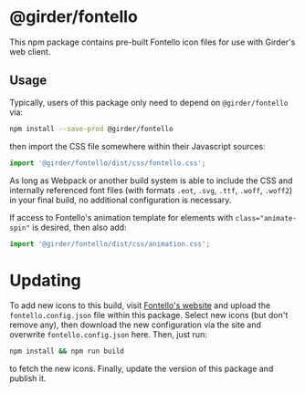 # @girder/fontello

This npm package contains pre-built Fontello icon files for use with
Girder's web client.

## Usage
Typically, users of this package only need to
depend on `@girder/fontello` via:
```bash
npm install --save-prod @girder/fontello
```
then import the CSS file somewhere within their Javascript sources:
```javascript
import '@girder/fontello/dist/css/fontello.css';
```
As long as Webpack or another build system is able to include the CSS
and internally referenced font files (with formats `.eot`, `.svg`,
`.ttf`, `.woff`, `.woff2`) in your final build, no additional
configuration is necessary.

If access to Fontello's animation template for elements with
`class="animate-spin"` is desired, then also add:
```javascript
import '@girder/fontello/dist/css/animation.css';
```

# Updating
To add new icons to this build, visit
[Fontello's website](https://fontello.com) and upload the
`fontello.config.json` file within this package. Select new icons
(but don't remove any), then download the new configuration via the site
and overwrite `fontello.config.json` here. Then, just run:
```bash
npm install && npm run build
```
to fetch the new icons. Finally, update the version of this package and
publish it.

